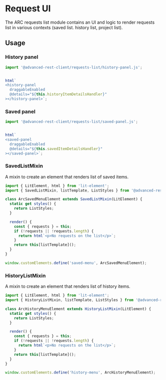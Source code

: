 # Request UI

The ARC requests list module contains an UI and logic to render requests list in various contexts (saved list. history list, project list).

## Usage

### History panel

```javascript
import '@advanced-rest-client/requests-list/history-panel.js';


html`
<history-panel 
  draggableEnabled
  @details="${this.historyItemDetailsHandler}"
></history-panel>`;
```

### Saved panel

```javascript
import '@advanced-rest-client/requests-list/saved-panel.js';


html`
<saved-panel 
  draggableEnabled
  @details="${this.savedItemDetailsHandler}"
></saved-panel>`;
```

### SavedListMixin

A mixin to create an element that renders list of saved items.

```javascript
import { LitElement, html } from 'lit-element';
import { SavedListMixin, listTemplate, ListStyles } from '@advanced-rest-client/requests-list';

class ArcSavedMenuElement extends SavedListMixin(LitElement) {
  static get styles() {
    return ListStyles;
  }

  render() {
    const { requests } = this;
    if (!requests || !requests.length) {
      return html`<p>No requests on the list</p>`;
    }
    return this[listTemplate]();
  }
}

window.customElements.define('saved-menu', ArcSavedMenuElement);
```

### HistoryListMixin

A mixin to create an element that renders list of history items.

```javascript
import { LitElement, html } from 'lit-element';
import { HistoryListMixin, listTemplate, ListStyles } from '@advanced-rest-client/requests-list';

class ArcHistoryMenuElement extends HistoryListMixin(LitElement) {
  static get styles() {
    return ListStyles;
  }

  render() {
    const { requests } = this;
    if (!requests || !requests.length) {
      return html`<p>No requests on the list</p>`;
    }
    return this[listTemplate]();
  }
}

window.customElements.define('history-menu', ArcHistoryMenuElement);
```
